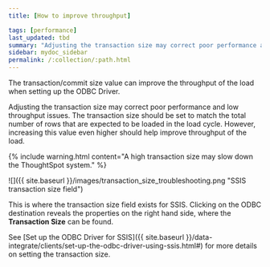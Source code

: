 ```yaml
---
title: [How to improve throughput]

tags: [performance]
last_updated: tbd
summary: "Adjusting the transaction size may correct poor performance and low throughput."
sidebar: mydoc_sidebar
permalink: /:collection/:path.html
---
```

The transaction/commit size value can improve the throughput of the load when setting up the ODBC Driver.

Adjusting the transaction size may correct poor performance and low throughput
issues. The transaction size should be set to match the total number of rows
that are expected to be loaded in the load cycle. However, increasing this value
even higher should help improve throughput of the load.

{% include warning.html content="A high transaction size may slow down the ThoughtSpot system." %}

![]({{ site.baseurl }}/images/transaction_size_troubleshooting.png "SSIS transaction size field")

This is where the transaction size field exists for SSIS. Clicking on the ODBC
destination reveals the properties on the right hand side, where the
**Transaction Size** can be found.

See [Set up the ODBC Driver for SSIS]({{ site.baseurl
}}/data-integrate/clients/set-up-the-odbc-driver-using-ssis.html#) for more
details on setting the transaction size.
